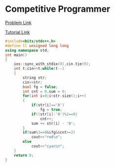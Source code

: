 # Competitive Programmer

[Problem Link](https://codeforces.com/contest/1266/problem/A)

[Tutorial Link](https://codeforces.com/contest/1266/problem/A)

```cpp
#include<bits/stdc++.h>
#define ll unsigned long long
using namespace std;
int main()
{
    ios::sync_with_stdio(0),cin.tie(0);
    int t;cin>>t;while(t--)
    {
        string str;
        cin>>str;
        bool fg = false;
        int cnt = 0,sum = 0;
        for(int i=0;i<str.size();i++)
        {
            if(str[i]=='0')
                fg = true;
            if((str[i]-'0')%2==0)
                cnt++;
            sum += str[i] - '0';
        }
        if(sum%3==0&&fg&&cnt>=2)
            cout<<"red\n";
        else
            cout<<"cyan\n";
    }
    return 0;
}
```
